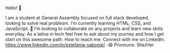 Hello! 👾

I am a student at General Assembly focused on full stack developed, looking to solve real problesm. I’m currently learning HTML, CSS, and JavaScript. 👯 I’m looking to collaborate on any projects and learn new skills everyday.
As a latina in tech feel free to ask about my journey and how I get start on this awesome path.
How to reach me: Connect with me on LinkedIn. https://www.linkedin.com/in/estefania-sabogal/
-😄 Pronouns: She/Her
